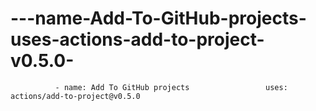 # ---name-Add-To-GitHub-projects-uses-actions-add-to-project-v0.5.0-
              - name: Add To GitHub projects                 uses: actions/add-to-project@v0.5.0             
